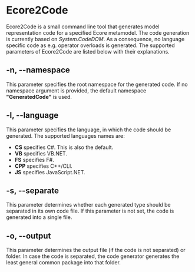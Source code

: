# Ecore2Code
Ecore2Code is a small command line tool that generates model representation code for a specified Ecore metamodel. The code generation is currently based on _System.CodeDOM_. As a consequence, no language specific code as e.g. operator overloads is generated. The supported parameters of Ecore2Code are listed below with their explanations.

## -n, --namespace
This parameter specifies the root namespace for the generated code. If no namespace argument is provided, the default namespace **"GeneratedCode"** is used.

## -l, --language
This parameter specifies the language, in which the code should be generated. The supported languages names are:

* **CS** specifies C#. This is also the default.
* **VB** specifies VB.NET.
* **FS** specifies F#.
* **CPP** specifies C++/CLI.
* **JS** specifies JavaScript.NET.

## -s, --separate
This parameter determines whether each generated type should be separated in its own code file. If this parameter is not set, the code is generated into a single file.

## -o, --output
This parameter determines the output file (if the code is not separated) or folder. In case the code is separated, the code generator generates the least general common package into that folder.